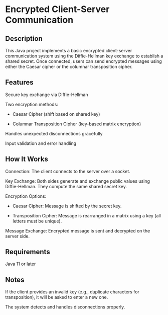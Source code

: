 # Encrypted Client-Server Communication

## Description

This Java project implements a basic encrypted client-server communication system using the Diffie-Hellman key exchange to establish a shared secret. Once connected, users can send encrypted messages using either the Caesar cipher or the columnar transposition cipher.

## Features
Secure key exchange via Diffie-Hellman

Two encryption methods:

- Caesar Cipher (shift based on shared key)

- Columnar Transposition Cipher (key-based matrix encryption)

Handles unexpected disconnections gracefully

Input validation and error handling

## How It Works
Connection: The client connects to the server over a socket.

Key Exchange: Both sides generate and exchange public values using Diffie-Hellman. They compute the same shared secret key.

Encryption Options:

- Caesar Cipher: Message is shifted by the secret key.

- Transposition Cipher: Message is rearranged in a matrix using a key (all letters must be unique).

Message Exchange: Encrypted message is sent and decrypted on the server side.

## Requirements
Java 11 or later

## Notes
If the client provides an invalid key (e.g., duplicate characters for transposition), it will be asked to enter a new one.

The system detects and handles disconnections properly.
